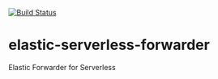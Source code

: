 [![Build Status](https://beats-ci.elastic.co/job/Library/job/elastic-serverless-forwarder-mbp/job/main/badge/icon)](https://beats-ci.elastic.co/job/Library/job/elastic-serverless-forwarder-mbp/job/main/)

# elastic-serverless-forwarder
Elastic Forwarder for Serverless
